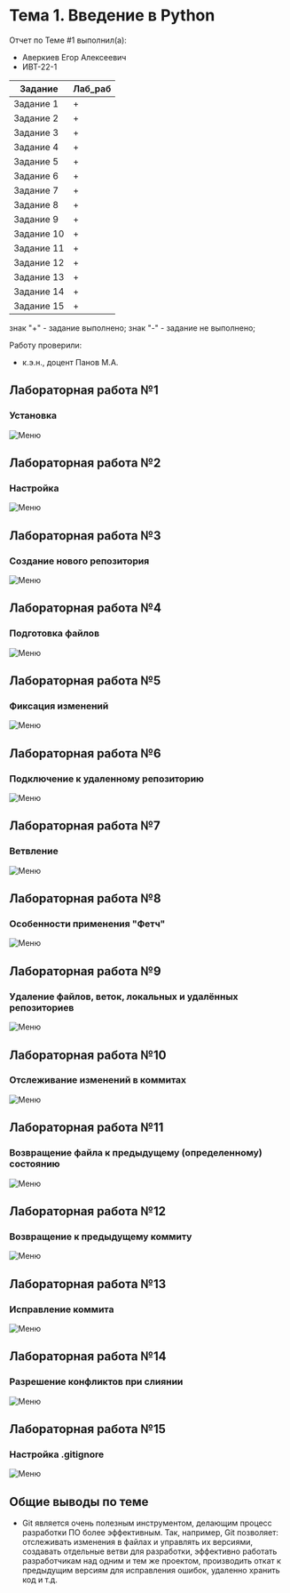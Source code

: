 # Тема 1. Введение в Python
Отчет по Теме #1 выполнил(а):
- Аверкиев Егор Алексеевич
- ИВТ-22-1

| Задание | Лаб_раб |
| ------ | ------ |
| Задание 1 | + |
| Задание 2 | + |
| Задание 3 | + |
| Задание 4 | + |
| Задание 5 | + |
| Задание 6 | + |
| Задание 7 | + |
| Задание 8 | + |
| Задание 9 | + |
| Задание 10 | + |
| Задание 11 | + |
| Задание 12 | + |
| Задание 13 | + |
| Задание 14 | + |
| Задание 15 | + |

знак "+" - задание выполнено; знак "-" - задание не выполнено;

Работу проверили:
- к.э.н., доцент Панов М.А.

## Лабораторная работа №1
### Установка
![Меню](pic/lab1_1.png)

## Лабораторная работа №2
### Настройка
![Меню](pic/lab2_1.png)

## Лабораторная работа №3
### Создание нового репозитория
![Меню](pic/lab3_1.png)

## Лабораторная работа №4
### Подготовка файлов
![Меню](pic/lab4_1.png)

## Лабораторная работа №5
### Фиксация изменений
![Меню](pic/lab5_1.png)

## Лабораторная работа №6
### Подключение к удаленному репозиторию
![Меню](pic/lab6_1.png)

## Лабораторная работа №7
### Ветвление
![Меню](pic/lab7_1.png)

## Лабораторная работа №8
### Особенности применения "Фетч"
![Меню](pic/lab8_1.png)

## Лабораторная работа №9
### Удаление файлов, веток, локальных и удалённых репозиториев
![Меню](pic/lab9_1.png)

## Лабораторная работа №10
### Отслеживание изменений в коммитах
![Меню](pic/lab10_1.png)

## Лабораторная работа №11
### Возвращение файла к предыдущему (определенному) состоянию
![Меню](pic/lab11_1.png)

## Лабораторная работа №12
### Возвращение к предыдущему коммиту
![Меню](pic/lab12_1.png)

## Лабораторная работа №13
### Исправление коммита
![Меню](pic/lab13_1.png)

## Лабораторная работа №14
### Разрешение конфликтов при слиянии
![Меню](pic/lab14_1.png)

## Лабораторная работа №15
### Настройка .gitignore
![Меню](pic/lab15_1.png)


## Общие выводы по теме
- Git является очень полезным инструментом, делающим процесс разработки ПО более эффективным. Так, например, Git позволяет: отслеживать изменения в файлах и управлять их версиями, создавать отдельные ветви для разработки, эффективно работать разработчикам над одним и тем же проектом, производить откат к предыдущим версиям для исправления ошибок, удаленно хранить код и т.д.
